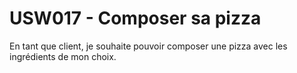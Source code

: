# USW017 - Composer sa pizza

En tant que client, je souhaite pouvoir composer une pizza avec les ingrédients de mon choix.
